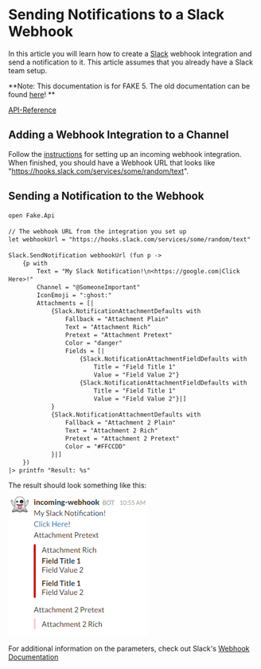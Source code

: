 # Sending Notifications to a Slack Webhook

In this article you will learn how to create a [Slack](https://slack.com) webhook integration and send a notification to it. This article assumes that you already have a Slack team setup.

**Note:  This documentation is for FAKE 5. The old documentation can be found [here](legacy-slacknotification.html)! **

[API-Reference](apidocs/fake-api-slack.html)

## Adding a Webhook Integration to a Channel

Follow the [instructions](https://my.slack.com/services/new/incoming-webhook/) for setting up an incoming webhook integration. When finished, you should have a Webhook URL that looks like "https://hooks.slack.com/services/some/random/text".

## Sending a Notification to the Webhook

    open Fake.Api

    // The webhook URL from the integration you set up
    let webhookUrl = "https://hooks.slack.com/services/some/random/text"
	
    Slack.SendNotification webhookUrl (fun p ->
        {p with
            Text = "My Slack Notification!\n<https://google.com|Click Here>!"
            Channel = "@SomeoneImportant"
            IconEmoji = ":ghost:"
            Attachments = [| 
                {Slack.NotificationAttachmentDefaults with
                    Fallback = "Attachment Plain"
                    Text = "Attachment Rich"
                    Pretext = "Attachment Pretext"
                    Color = "danger"
                    Fields = [|
                        {Slack.NotificationAttachmentFieldDefaults with
                            Title = "Field Title 1"
                            Value = "Field Value 2"}
                        {Slack.NotificationAttachmentFieldDefaults with
                            Title = "Field Title 1"
                            Value = "Field Value 2"}|]
                }
                {Slack.NotificationAttachmentDefaults with
                    Fallback = "Attachment 2 Plain"
                    Text = "Attachment 2 Rich"
                    Pretext = "Attachment 2 Pretext"
                    Color = "#FFCCDD"
                }|]
        })
    |> printfn "Result: %s"

The result should look something like this:

![alt text](pics/slacknotification/slacknotification.png "Slack Notification Result")

For additional information on the parameters, check out Slack's [Webhook Documentation](https://api.slack.com/incoming-webhooks)
